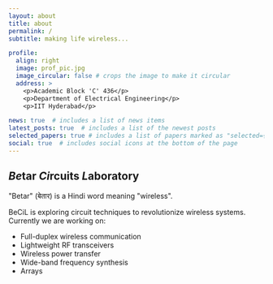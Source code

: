 ```yaml
---
layout: about
title: about
permalink: /
subtitle: making life wireless...

profile:
  align: right
  image: prof_pic.jpg
  image_circular: false # crops the image to make it circular
  address: >
    <p>Academic Block 'C' 436</p>
    <p>Department of Electrical Engineering</p>
    <p>IIT Hyderabad</p>

news: true  # includes a list of news items
latest_posts: true  # includes a list of the newest posts
selected_papers: true # includes a list of papers marked as "selected={true}"
social: true  # includes social icons at the bottom of the page
---
```


## *Be*tar *Ci*rcuits *L*aboratory
"Betar" (बेतार) is a Hindi word meaning "wireless".

BeCiL is exploring circuit techniques to revolutionize wireless systems. Currently we are working on:

- Full-duplex wireless communication
- Lightweight RF transceivers
- Wireless power transfer
- Wide-band frequency synthesis
- Arrays
